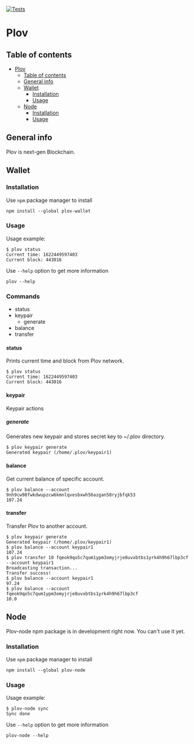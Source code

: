 [![Tests](https://github.com/Gusarich/Plov/actions/workflows/tests.yml/badge.svg?branch=main)](https://github.com/Gusarich/Plov/actions/workflows/tests.yml)

# Plov

## Table of contents
* [Plov](#plov)
   * [Table of contents](#table-of-contents)
   * [General info](#general-info)
   * [Wallet](#wallet)
      * [Installation](#installation)
      * [Usage](#usage)
   * [Node](#node)
      * [Installation](#installation-1)
      * [Usage](#usage-1)

## General info
Plov is next-gen Blockchain.

## Wallet
### Installation
Use `npm` package manager to install
```
npm install --global plov-wallet
```
### Usage
Usage example:
```
$ plov status
Current time: 1622449597403
Current block: 443016
```
Use `--help` option to get more information
```
plov --help
```
### Commands
* status
* keypair
    * generate
* balance
* transfer

#### status
Prints current time and block from Plov network.
```
$ plov status
Current time: 1622449597403
Current block: 443016
```

#### keypair
Keypair actions
##### generate
Generates new keypair and stores secret key to ~/.plov directory.
```
$ plov keypair generate
Generated keypair (/home/.plov/keypair1)
```

#### balance
Get current balance of specific account.
```
$ plov balance --account 9nh9cw98fwkdwupzcw6kmnlqvesbxwh56azgan58ryjbfqk53
107.24
```

#### transfer
Transfer Plov to another account.
```
$ plov keypair generate
Generated keypair (/home/.plov/keypair1)
$ plov balance --account keypair1
107.24
$ plov transfer 10 fqeok9qo5c7qum1ypm3omyjrje8uvxbtbs1yrk4h9h67lbp3cf --account keypair1
Broadcasting transaction...
Transfer success!
$ plov balance --account keypair1
97.24
$ plov balance --account fqeok9qo5c7qum1ypm3omyjrje8uvxbtbs1yrk4h9h67lbp3cf
10.0
```

## Node

Plov-node npm package is in development right now. You can't use it yet.

### Installation
Use `npm` package manager to install
```
npm install --global plov-node
```
### Usage
Usage example:
```
$ plov-node sync
Sync done
```
Use `--help` option to get more information
```
plov-node --help
```
